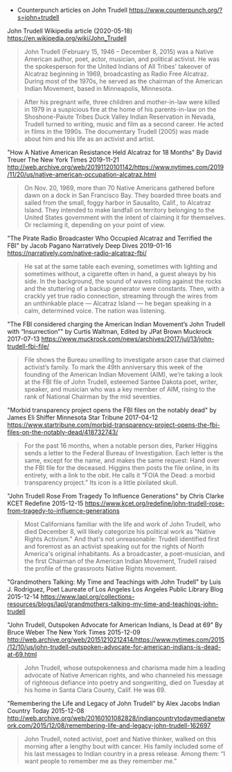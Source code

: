 * Counterpunch articles on John Trudell
  https://www.counterpunch.org/?s=john+trudell


John Trudell Wikipedia article (2020-05-18)
https://en.wikipedia.org/wiki/John_Trudell

> John Trudell (February 15, 1946 – December 8, 2015) was a Native
> American author, poet, actor, musician, and political activist. He was
> the spokesperson for the United Indians of All Tribes' takeover of
> Alcatraz beginning in 1969, broadcasting as Radio Free
> Alcatraz. During most of the 1970s, he served as the chairman of the
> American Indian Movement, based in Minneapolis, Minnesota.

> After his pregnant wife, three children and mother-in-law were killed
> in 1979 in a suspicious fire at the home of his parents-in-law on the
> Shoshone-Paiute Tribes Duck Valley Indian Reservation in Nevada,
> Trudell turned to writing, music and film as a second career. He acted
> in films in the 1990s. The documentary Trudell (2005) was made about
> him and his life as an activist and artist.

"How A Native American Resistance Held Alcatraz for 18 Months"
By David Treuer
The New York Times
2019-11-21
http://web.archive.org/web/20191120101142/https://www.nytimes.com/2019/11/20/us/native-american-occupation-alcatraz.html

> On Nov. 20, 1969, more than 70 Native Americans gathered before dawn
> on a dock in San Francisco Bay. They boarded three boats and sailed
> from the small, foggy harbor in Sausalito, Calif., to Alcatraz
> Island. They intended to make landfall on territory belonging to the
> United States government with the intent of claiming it for
> themselves. Or reclaiming it, depending on your point of view.

"The Pirate Radio Broadcaster Who Occupied Alcatraz and Terrified the FBI"
by Jacob Pagano
Narratively Deep Dives
2019-01-16
https://narratively.com/native-radio-alcatraz-fbi/

> He sat at the same table each evening, sometimes with lighting and
> sometimes without, a cigarette often in hand, a guest always by his
> side. In the background, the sound of waves rolling against the
> rocks and the stuttering of a backup generator were constants. Then,
> with a crackly yet true radio connection, streaming through the
> wires from an unthinkable place — Alcatraz Island — he began
> speaking in a calm, determined voice. The nation was listening.

"The FBI considered charging the American Indian Movement’s John Trudell with “Insurrection”"
by Curtis Waltman, Edited by JPat Brown
Muckrock
2017-07-13
https://www.muckrock.com/news/archives/2017/jul/13/john-trudell-fbi-file/

> File shows the Bureau unwilling to investigate arson case that
> claimed activist’s family. To mark the 49th anniversary this week of
> the founding of the American Indian Movement (AIM), we’re taking a
> look at the FBI file of John Trudell, esteemed Santee Dakota poet,
> writer, speaker, and musician who was a key member of AIM, rising to
> the rank of National Chairman by the mid seventies.

"Morbid transparency project opens the FBI files on the notably dead"
by James Eli Shiffer
Minnesota Star Tribune
2017-04-12
https://www.startribune.com/morbid-transparency-project-opens-the-fbi-files-on-the-notably-dead/418732743/

> For the past 16 months, when a notable person dies, Parker Higgins
> sends a letter to the Federal Bureau of Investigation. Each letter
> is the same, except for the name, and makes the same request: Hand
> over the FBI file for the deceased. Higgins then posts the file
> online, in its entirety, with a link to the obit. He calls it “FOIA
> the Dead: a morbid transparency project.” Its icon is a little
> pixilated skull.

"John Trudell Rose From Tragedy To Influence Generations"
by Chris Clarke
KCET Redefine
2015-12-15
https://www.kcet.org/redefine/john-trudell-rose-from-tragedy-to-influence-generations

> Most Californians familiar with the life and work of John Trudell,
> who died December 8, will likely categorize his political work as
> "Native Rights Activism." And that's not unreasonable: Trudell
> identified first and foremost as an activist speaking out for the
> rights of North America's original inhabitants. As a broadcaster, a
> poet-musician, and the first Chairman of the American Indian
> Movement, Trudell raised the profile of the grassroots Native Rights
> movement.

"Grandmothers Talking: My Time and Teachings with John Trudell"
by Luis J. Rodriguez, Poet Laureate of Los Angeles
Los Angeles Public Library Blog
2015-12-14
https://www.lapl.org/collections-resources/blogs/lapl/grandmothers-talking-my-time-and-teachings-john-trudell

"John Trudell, Outspoken Advocate for American Indians, Is Dead at 69"
By Bruce Weber
The New York Times
2015-12-09
http://web.archive.org/web/20151210212414/https://www.nytimes.com/2015/12/10/us/john-trudell-outspoken-advocate-for-american-indians-is-dead-at-69.html

> John Trudell, whose outspokenness and charisma made him a leading
> advocate of Native American rights, and who channeled his message of
> righteous defiance into poetry and songwriting, died on Tuesday at
> his home in Santa Clara County, Calif. He was 69.

"Remembering the Life and Legacy of John Trudell"
by Alex Jacobs
Indian Country Today
2015-12-08
http://web.archive.org/web/20160101082828/indiancountrytodaymedianetwork.com/2015/12/08/remembering-life-and-legacy-john-trudell-162697

> John Trudell, noted activist, poet and Native thinker, walked on
> this morning after a lengthy bout with cancer. His family included
> some of his last messages to Indian country in a press
> release. Among them: “I want people to remember me as they remember
> me.”
